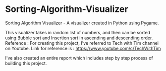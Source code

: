 # Sorting-Algorithm-Visualizer
Sorting Algorithm Visualizer - A visualizer created in Python using Pygame.

This visualizer takes in random list of numbers, and then can be sorted using Bubble sort and Insertion sort in ascending and descending order.
Reference : For creating this project, I've referred to Tech with Tim channel on Youtube.
Link for reference is : https://www.youtube.com/c/TechWithTim

I've also created an entire report which includes step by step process of building this project.
